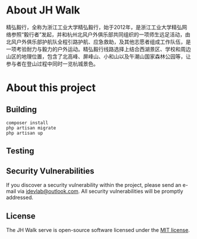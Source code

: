 # About JH Walk

精弘毅行，全称为浙江工业大学精弘毅行，始于2012年，是浙江工业大学精弘网络参照“毅行者”发起，并和杭州北风户外俱乐部共同组织的一项师生远足活动，由北风户外俱乐部护航队全程引路护航、应急救助，及其他志愿者组成工作队伍，是一项考验耐力与毅力的户外运动。精弘毅行线路选择上结合西湖景区、学校和周边山区的地理位置，包含了北高峰、屏峰山、小和山以及午潮山国家森林公园等，让参与者在登山过程中同时一览杭城景色。

# About this project




## Building

    composer install
    php artisan migrate
    php artisan up

## Testing

## Security Vulnerabilities

If you discover a security vulnerability within the project, please send an e-mail  via [idevlab@outlook.com](mailto:idevlab@outlook.com). All security vulnerabilities will be promptly addressed.

## License

The JH Walk serve is open-source software licensed under the [MIT license](https://opensource.org/licenses/MIT).
